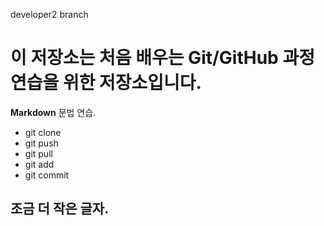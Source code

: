 developer2 branch


# 이 저장소는 처음 배우는 Git/GitHub 과정 연습을 위한 저장소입니다.
**Markdown** 문법 연습.
- git clone
- git push
- git pull
- git add
- git commit

## 조금 더 작은 글자.
